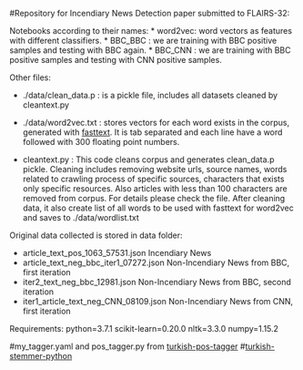 
#Repository for Incendiary News Detection paper submitted to FLAIRS-32:



Notebooks according to their names:
	* word2vec: word vectors as features with different classifiers.
	* BBC_BBC : we are training with BBC positive samples and testing with BBC again.
	* BBC_CNN : we are training with BBC positive samples and testing with CNN positive samples.


Other files:

* ./data/clean_data.p : is a pickle file, includes all datasets cleaned by cleantext.py

* ./data/word2vec.txt : stores vectors for each word exists in the corpus, generated with [fasttext](https://github.com/facebookresearch/fastText). It is tab separated and each line have a word followed with 300 floating point numbers.

* cleantext.py : This code cleans corpus and generates clean_data.p pickle. Cleaning includes removing website urls, source names, words related to crawling process of specific sources, characters that exists only specific resources. Also articles with less than 100 characters are removed from corpus. For details please check the file. 
After cleaning data, it also create list of all words to be used with fasttext for word2vec and saves to ./data/wordlist.txt

Original data collected is stored in data folder:
* article_text_pos_1063_57531.json        Incendiary News
* article_text_neg_bbc_iter1_07272.json   Non-Incendiary News from BBC, first iteration
* iter2_text_neg_bbc_12981.json           Non-Incendiary News from BBC, second iteration
* iter1_article_text_neg_CNN_08109.json   Non-Incendiary News from CNN, first iteration



Requirements:
python=3.7.1
scikit-learn=0.20.0
nltk=3.3.0
numpy=1.15.2

#my_tagger.yaml and pos_tagger.py from [turkish-pos-tagger](https://github.com/onuryilmaz/turkish-pos-tagger/tree/a889bc2e633561f5050035cd1ffaf91b3ef38fe5)
#[turkish-stemmer-python](#https://github.com/otuncelli/turkish-stemmer-python/tree/1f60006c023152e46e5704065cdc51e68d63240a)


	
